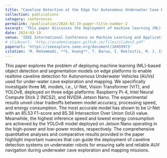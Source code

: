 ```yaml
---
title: "Caveline Detection at the Edge for Autonomous Underwater Cave Exploration and Mapping"
collection: publications
category: conferences
permalink: /publication/2024-03-19-paper-title-number-2
excerpt: 'This paper discusses the deployment of machine learning (ML)-based object detection and segmentation models on edge platforms to enable real-time caveline detection for Autonomous Underwater Vehicles (AUVs) used in underwater cave exploration and mapping.'
date: 2024-03-19
venue: 'IEEE International Conference on Machine Learning and Applications (ICMLA)'
# slidesurl: 'http://academicpages.github.io/files/slides2.pdf'
paperurl: 'https://ieeexplore.ieee.org/document/10459973'
citation: 'M. Mohammadi, **S. Huang**, T. Barua, I. Rekleitis, M. J. Islam, and R. Zand. (2023). &quot;Caveline Detection at the Edge for Autonomous Underwater Cave Exploration and Mapping.&quot; <i>IEEE International Conference on Machine Learning and Applications (ICMLA)</i>.'
---
```


This paper explores the problem of deploying machine learning (ML)-based object detection and segmentation models on edge platforms to enable realtime caveline detection for Autonomous Underwater Vehicles (AUVs) used for under-water cave exploration and mapping. We specifically investigate three ML models, i.e., U-Net, Vision Transformer (ViT), and YOLOv8, deployed on three edge platforms: Raspberry Pi-4, Intel Neural Compute Stick 2 (NCS2), and NVIDIA Jetson Nano. The experimental results unveil clear tradeoffs between model accuracy, processing speed, and energy consumption. The most accurate model has shown to be U-Net with an 85.53 F1-score and 85.38 Intersection Over Union (IoU) value. Meanwhile, the highest inference speed and lowest energy consumption are achieved by the YOLOv8 model deployed on Jetson Nano operating in the high-power and low-power modes, respectively. The comprehensive quantitative analyses and comparative results provided in the paper highlight important nuances that can guide the deployment of caveline detection systems on underwater robots for ensuring safe and reliable AUV navigation during underwater cave exploration and mapping missions.